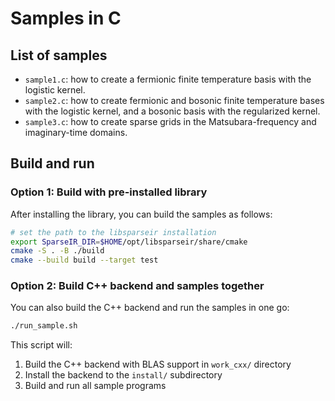 # Samples in C

## List of samples

- `sample1.c`: how to create a fermionic finite temperature basis with the logistic kernel.
- `sample2.c`: how to create fermionic and bosonic finite temperature bases with the logistic kernel, and a bosonic basis with the regularized kernel.
- `sample3.c`: how to create sparse grids in the Matsubara-frequency and imaginary-time domains.



## Build and run

### Option 1: Build with pre-installed library

After installing the library, you can build the samples as follows:

```bash
# set the path to the libsparseir installation
export SparseIR_DIR=$HOME/opt/libsparseir/share/cmake
cmake -S . -B ./build
cmake --build build --target test
```

### Option 2: Build C++ backend and samples together

You can also build the C++ backend and run the samples in one go:

```bash
./run_sample.sh
```

This script will:
1. Build the C++ backend with BLAS support in `work_cxx/` directory
2. Install the backend to the `install/` subdirectory
3. Build and run all sample programs